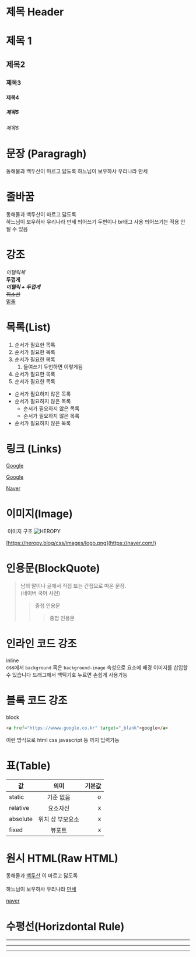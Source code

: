 # 제목 Header

# 제목 1

## 제목2

### 제목3

#### 제목4

##### 제목5

###### 제목6

# 문장 (Paragragh)

동해물과 백두산이 마르고 닳도록 하느님이 보우하사 우리나라 만세

# 줄바꿈

동해물과 백두산이 마르고 닳도록 <br/>하느님이 보우하사 우리나라 만세 띄어쓰기 두번이나 br태그 사용 띄어쓰기는 적용 안될 수 있음

# 강조

_이텔릭체_  
**두껍게**  
**_이텔릭 + 두껍게_**  
~~취소선~~  
<u>밑줄</u>

# 목록(List)

1. 순서가 필요한 목록
1. 순서가 필요한 목록
1. 순서가 필요한 목록
   1. 들여쓰기 두번하면 이렇게됨
1. 순서가 필요한 목록
1. 순서가 필요한 목록

- 순서가 필요하지 않은 목록
- 순서가 필요하지 않은 목록
  - 순서가 필요하지 않은 목록
  - 순서가 필요하지 않은 목록
- 순서가 필요하지 않은 목록

# 링크 (Links)

<a href="https://google.com">Google</a>

[Google](https://google.com)

[Naver](https://naver.com "Naver로 이동")

# 이미지(Image)

![]() 이미지 구조
![HEROPY](https://heropy.blog/css/images/logo.png)

[https://heropy.blog/css/images/logo.png](https://naver.com/)

# 인용문(BlockQuote)

> 남의 말이나 글에서 직접 또는 간접으로 따온 문장.  
> (네이버 국어 사전)
>
> > 중첩 인용문
> >
> > > 중첩 인용문

# 인라인 코드 강조

inline  
css에서 `background` 혹은 `background-image` 속성으로 요소에 배경 이미지를 삽입할 수 있습니다 드래그해서 백틱기호 누르면 손쉽게 사용가능


# 블록 코드 강조

block

```html
<a href="https://wwww.google.co.kr" target="_blank">google</a>
```

이런 방식으로 html css javascript 등 까지 입력가능

# 표(Table)

값 | 의미 | 기본값
--|:--:|--:
static | 기준 없음 | o
relative | 요소자신 | x
absolute | 위치 상 부모요소 | x
fixed | 뷰포트 | x

# 원시 HTML(Raw HTML)

동해물과 <span style="text-decoration: underline;"> 백두산</span> 
이 마르고 닳도록<br/>  
하느님이 보우하사 우리나라 <u>만세</u>

<a href="https://naver.com" title="naver로 이동">naver</a>

# 수평선(Horizdontal Rule)

---
***
___


